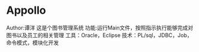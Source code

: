# Appollo
Author:谭洋
这是个图书管理系统
功能:运行Main文件，按照指示执行能够完成对图书以及员工的相关管理
工具：Oracle，Eclipse
技术：PL/sql，JDBC，Job，命令模式，模块化开发
